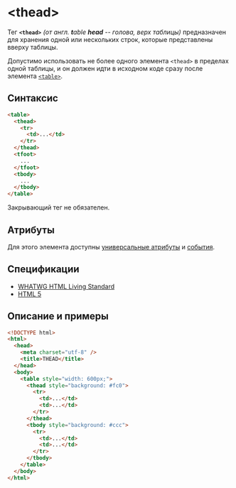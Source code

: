 # &lt;thead&gt;

Тег **`<thead>`** _(от англ. **t**able **head** -- голова, верх таблицы)_ предназначен для хранения одной или нескольких строк, которые представлены вверху таблицы.

Допустимо использовать не более одного элемента `<thead>` в пределах одной таблицы, и он должен идти в исходном коде сразу после элемента [`<table>`](/html/table/).

## Синтаксис

```html
<table>
  <thead>
    <tr>
      <td>...</td>
    </tr>
  </thead>
  <tfoot>
    ...
  </tfoot>
  <tbody>
    ...
  </tbody>
</table>
```

Закрывающий тег не обязателен.

## Атрибуты

Для этого элемента доступны [универсальные атрибуты](/lib/uni-attr/) и [события](/lib/events/).

## Спецификации

- [WHATWG HTML Living Standard](https://html.spec.whatwg.org/multipage/tables.html#the-thead-element)
- [HTML 5](http://www.w3.org/TR/html5/tabular-data.html#the-thead-element)

## Описание и примеры

```html
<!DOCTYPE html>
<html>
  <head>
    <meta charset="utf-8" />
    <title>THEAD</title>
  </head>
  <body>
    <table style="width: 600px;">
      <thead style="background: #fc0">
        <tr>
          <td>...</td>
          <td>...</td>
        </tr>
      </thead>
      <tbody style="background: #ccc">
        <tr>
          <td>...</td>
          <td>...</td>
        </tr>
      </tbody>
    </table>
  </body>
</html>
```
